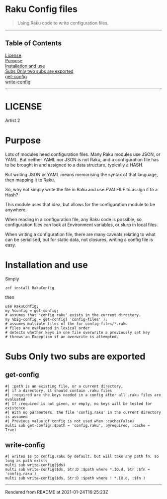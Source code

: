 # Raku Config files
>Using Raku code to write configuration files.


----
## Table of Contents
[License](#license)  
[Purpose](#purpose)  
[Installation and use](#installation-and-use)  
[Subs Only two subs are exported](#subs-only-two-subs-are-exported)  
[get-config](#get-config)  
[write-config](#write-config)  

----
# LICENSE

Artist 2

# Purpose
Lots of modules need configuration files. Many Raku modules use JSON, or YAML. But neither YAML nor JSON is not Raku, and a configuration file has to be brought in and assigned to a data structure, typically a HASH.

But writing JSON or YAML means memorising the syntax of that language, then mapping it to Raku.

So, why not simply write the file in Raku and use EVALFILE to assign it to a Hash?

This module uses that idea, but allows for the configuration module to be anywhere.

When reading in a configuration file, any Raku code is possible, so configuration files can look at Environment variables, or slurp in local files.

When writing a configuration file, there are many caveats relating to what can be serialised, but for static data, not closures, writing a config file is easy.

# Installation and use
Simply

```
zef install RakuConfig
```
then

```
use RakuConfig;
my %config = get-config;
# assumes that 'config.raku' exists in the current directory.
my %big-config = get-config( 'config-files' );
# assumes multiple files of the for config-files/*.raku
# files are evaluated in lexical order
# detects whether keys in one file overwrite a previously set key
# throws an Exception if an overwrite is attempted.
```
# Subs Only two subs are exported
## get-config
```
#| :path is an existing file, or a current directory,
#| if a directory, it should contain .raku files
#| :required are the keys needed in a config after all .raku files are evaluated
#| If :required is not given, or empty, no keys will be tested for existence
#| With no parameters, the file 'config.raku' in the current directory is assumed
#| Previous value of config is not used when :cache(False)
multi sub get-config(:$path = 'config.raku', :@required, :cache = True)
```
## write-config
```
#| writes $s to config.raku by default, but will take any path fn, so long as path exists
multi sub write-config($ds)
multi sub write-config($ds, Str:D :$path where *.IO.d, Str :$fn = 'config.raku')
multi sub write-config($ds, Str:D :$path where ! *.IO.d, :$fn )
```







----
Rendered from README at 2021-01-24T16:25:23Z